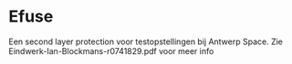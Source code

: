 # Efuse
Een second layer protection voor testopstellingen bij Antwerp Space. Zie Eindwerk-Ian-Blockmans-r0741829.pdf voor meer info
